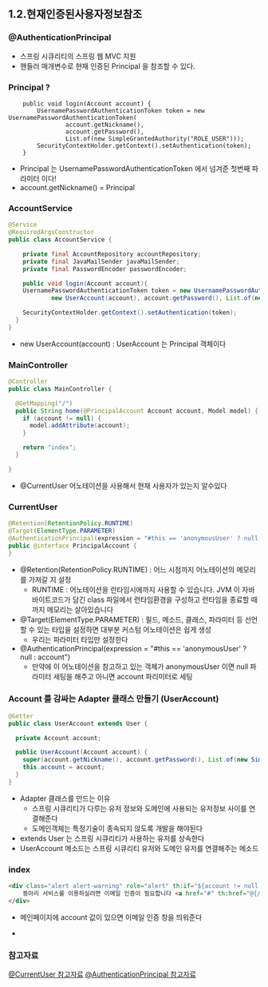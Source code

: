 ## 1.2.현재인증된사용자정보참조

### @AuthenticationPrincipal
* 스프링 시큐리티의 스프링 웹 MVC 지원
* 핸들러 매개변수로 현재 인증된 Principal 을 참조할 수 있다.

### Principal ?
```
    public void login(Account account) {
        UsernamePasswordAuthenticationToken token = new UsernamePasswordAuthenticationToken(
                account.getNickname(),
                account.getPassword(),
                List.of(new SimpleGrantedAuthority("ROLE_USER")));
        SecurityContextHolder.getContext().setAuthentication(token);
    }
```

* Principal 는 UsernamePasswordAuthenticationToken 에서 넘겨준 첫번째 파라미터 이다!
* account.getNickname() = Principal

### AccountService
```java
@Service
@RequiredArgsConstructor
public class AccountService {

    private final AccountRepository accountRepository;
    private final JavaMailSender javaMailSender;
    private final PasswordEncoder passwordEncoder;

    public void login(Account account){
    UsernamePasswordAuthenticationToken token = new UsernamePasswordAuthenticationToken(
            new UserAccount(account), account.getPassword(), List.of(new SimpleGrantedAuthority("ROLE_USER")));

    SecurityContextHolder.getContext().setAuthentication(token);
  }
}
```

* new UserAccount(account) : UserAccount 는 Principal 객체이다

### MainController
```java
@Controller
public class MainController {

  @GetMapping("/")
  public String home(@PrincipalAccount Account account, Model model) {
    if (account != null) {
      model.addAttribute(account);
    }

    return "index";
  }

}
```

* @CurrentUser 어노테이션을 사용해서 현재 사용자가 있는지 알수있다

### CurrentUser
```java
@Retention(RetentionPolicy.RUNTIME)
@Target(ElementType.PARAMETER)
@AuthenticationPrincipal(expression = "#this == 'anonymousUser' ? null : account")
public @interface PrincipalAccount {
}
```

* @Retention(RetentionPolicy.RUNTIME) : 어느 시점까지 어노테이션의 메모리를 가져갈 지 설정
    * RUNTIME : 어노테이션을 런타임시에까지 사용할 수 있습니다. JVM 이 자바 바이트코드가 담긴 class 파일에서 런타임환경을 구성하고 런타임을 종료할 때까지 메모리는 살아있습니다
* @Target(ElementType.PARAMETER) : 필드, 메소드, 클래스, 파라미터 등 선언할 수 있는 타입을 설정하면 대부분 커스텀 어노테이션은 쉽게 생성
    * 우리는 파라미터 타입만 설정한다
* @AuthenticationPrincipal(expression = "#this == 'anonymousUser' ? null : account")
    * 만약에 이 어노테이션을 참고하고 있는 객체가 anonymousUser 이면 null 파라미터 세팅을 해주고 아니면 account 파리미터로 세팅

### Account 를 감싸는 Adapter 클래스 만들기 (UserAccount)
```java
@Getter
public class UserAccount extends User {

  private Account account;

  public UserAccount(Account account) {
    super(account.getNickname(), account.getPassword(), List.of(new SimpleGrantedAuthority("ROLE_USER")));
    this.account = account;
  }
}
```

* Adapter 클래스를 만드는 이유
    * 스프링 시큐리티가 다루는 유저 정보와 도메인에 사용되는 유저정보 사이를 연결해준다
    * 도메인객체는 특정기술이 종속되지 않도록 개발을 해야된다
* extends User 는 스프링 시큐리티가 사용하는 유저를 상속한다
* UserAccount 메소드는 스프링 시큐리티 유저와 도메인 유저를 연결해주는 메소드


### index
```html
<div class="alert alert-warning" role="alert" th:if="${account != null && !account.emailVerified}">
    동아리 서비스를 이용하실려면 이메일 인증이 필요합니다 <a href="#" th:href="@{/check-email}" class="alert-link">계정 인증 이메일을 확인</a>하세요.
</div>
```

* 메인페이지에 account 값이 있으면 이메일 인증 창을 띄워준다

* 


### 참고자료
[@CurrentUser 참고자료](https://sas-study.tistory.com/329)
[@AuthenticationPrincipal 참고자료](https://ncucu.me/137)